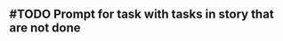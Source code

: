 ## #TODO Prompt for task with tasks in story that are not done
<!-- 
#task
created:2023-09-27T03:41:23.413Z
group:"Ungrouped Tasks"
story-id:start-a-task-without-args
task-id:ulSc3
order:5
-->

